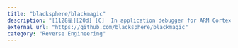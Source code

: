```yaml
---
title: "blacksphere/blackmagic"
description: "[1128星][20d] [C]  In application debugger for ARM Cortex microcontrollers."
external_url: "https://github.com/blacksphere/blackmagic"
category: "Reverse Engineering"
---
```

